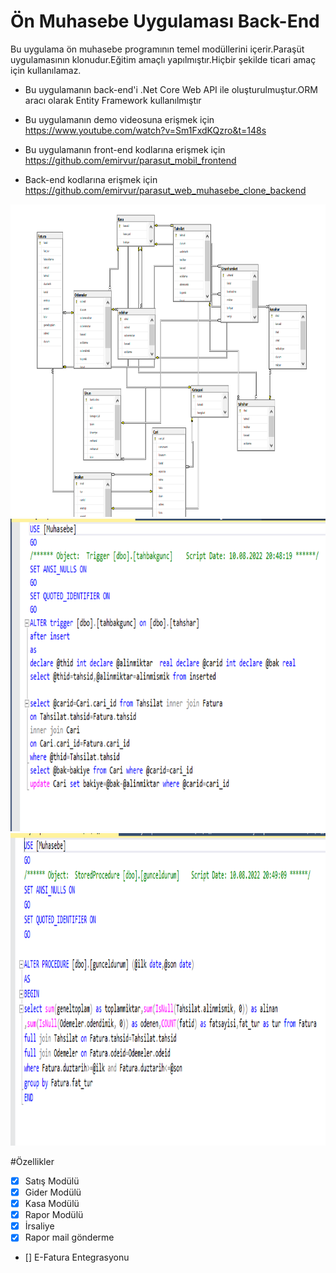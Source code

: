 # Ön Muhasebe Uygulaması Back-End

Bu uygulama ön muhasebe programının temel modüllerini içerir.Paraşüt uygulamasının klonudur.Eğitim amaçlı yapılmıştır.Hiçbir şekilde ticari amaç için kullanılamaz.

- Bu uygulamanın back-end'i .Net Core Web API ile oluşturulmuştur.ORM aracı olarak Entity Framework kullanılmıştır

- Bu uygulamanın demo videosuna erişmek için https://www.youtube.com/watch?v=Sm1FxdKQzro&t=148s
- Bu uygulamanın front-end kodlarına erişmek için https://github.com/emirvur/parasut_mobil_frontend
- Back-end kodlarına erişmek için https://github.com/emirvur/parasut_web_muhasebe_clone_backend

<img src="screenshots/muhasebediagram.png"  width="700" height="500">
<img src="screenshots/trigger.png"  width="700" height="500">
<img src="screenshots/sp.png"  width="700" height="500">

#Özellikler

- [x] Satış Modülü
- [x] Gider Modülü
- [x] Kasa Modülü
- [x] Rapor Modülü
- [x] İrsaliye
- [x] Rapor mail gönderme
- [] E-Fatura Entegrasyonu



